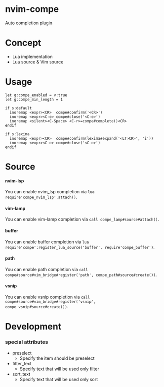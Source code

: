 # nvim-compe

Auto completion plugin

# Concept

- Lua implementation
- Lua source & Vim source

# Usage

```viml
let g:compe_enabled = v:true
let g:compe_min_length = 1

if s:default
  inoremap <expr><CR>  compe#confirm('<CR>')
  inoremap <expr><C-e> compe#close('<C-e>')
  inoremap <silent><C-Space> <C-r>=compe#complete()<CR>
endif

if s:lexima
  inoremap <expr><CR>  compe#confirm(lexima#expand('<LT>CR>', 'i'))
  inoremap <expr><C-e> compe#close('<C-e>')
endif
```

# Source

#### nvim-lsp
You can enable nvim_lsp completion via `lua require'compe_nvim_lsp'.attach()`.

#### vim-lamp
You can enable vim-lamp completion via `call compe_lamp#source#attach()`.

#### buffer
You can enable buffer completion via `lua require'compe':register_lua_source('buffer', require'compe_buffer')`.

#### path
You can enable path completion via `call compe#source#vim_bridge#register('path', compe_path#source#create())`.

#### vsnip
You can enable vsnip completion via `call compe#source#vim_bridge#register('vsnip', compe_vsnip#source#create())`.



# Development

### special attributes

- preselect
  - Specify the item should be preselect
- filter_text
  - Specify text that will be used only filter
- sort_text
  - Specify text that will be used only sort

